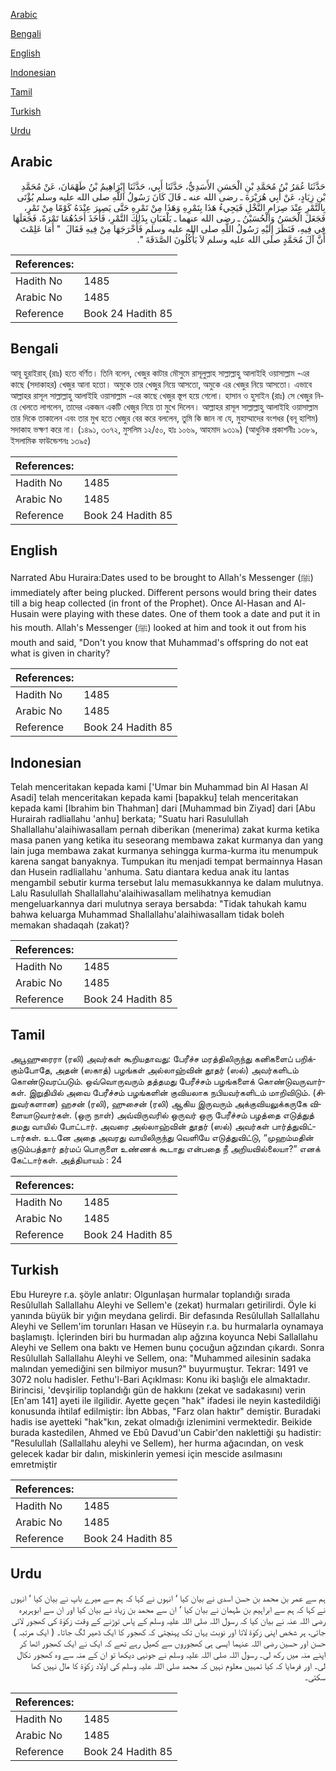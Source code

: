 [Arabic](#arabic)

[Bengali](#bengali)

[English](#english)

[Indonesian](#indonesian)

[Tamil](#tamil)

[Turkish](#turkish)

[Urdu](#urdu)

## Arabic


<div dir="rtl" lang="ar" style={{fontSize:'larger',backgroundColor:'#f8f9fa',padding:20}}>
حَدَّثَنَا عُمَرُ بْنُ مُحَمَّدِ بْنِ الْحَسَنِ الأَسَدِيُّ، حَدَّثَنَا أَبِي، حَدَّثَنَا إِبْرَاهِيمُ بْنُ طَهْمَانَ، عَنْ مُحَمَّدِ بْنِ زِيَادٍ، عَنْ أَبِي هُرَيْرَةَ ـ رضى الله عنه ـ قَالَ كَانَ رَسُولُ اللَّهِ صلى الله عليه وسلم يُؤْتَى بِالتَّمْرِ عِنْدَ صِرَامِ النَّخْلِ فَيَجِيءُ هَذَا بِتَمْرِهِ وَهَذَا مِنْ تَمْرِهِ حَتَّى يَصِيرَ عِنْدَهُ كَوْمًا مِنْ تَمْرٍ، فَجَعَلَ الْحَسَنُ وَالْحُسَيْنُ ـ رضى الله عنهما ـ يَلْعَبَانِ بِذَلِكَ التَّمْرِ، فَأَخَذَ أَحَدُهُمَا تَمْرَةً، فَجَعَلَهَا فِي فِيهِ، فَنَظَرَ إِلَيْهِ رَسُولُ اللَّهِ صلى الله عليه وسلم فَأَخْرَجَهَا مِنْ فِيهِ فَقَالَ ‏ "‏ أَمَا عَلِمْتَ أَنَّ آلَ مُحَمَّدٍ صلى الله عليه وسلم لاَ يَأْكُلُونَ الصَّدَقَةَ ‏"‏‏.‏
</div>
<div style={{backgroundColor:'#f8f9fa',padding:20, marginBottom: 10}}><table> <thead> <tr> <th>References:</th> <th></th> </tr> </thead> <tbody><tr><td>Hadith No</td><td>1485</td></tr><tr><td>Arabic No</td><td>1485</td></tr><tr><td>Reference</td><td>Book 24 Hadith 85</td></tr></tbody></table></div>

## Bengali


<div dir="ltr" lang="bn" style={{fontSize:'larger',backgroundColor:'#f8f9fa',padding:20}}>
আবূ হুরাইরাহ্ (রাঃ) হতে বর্ণিত। তিনি বলেন, খেজুর কাটার মৌসুমে রাসূলুল্লাহ সাল্লাল্লাহু আলাইহি ওয়াসাল্লাম -এর কাছে (সদাকাহর) খেজুর আনা হতো। অমুকে তার খেজুর নিয়ে আসতো, অমুকে এর খেজুর নিয়ে আসতো। এভাবে আল্লাহর রাসূল সাল্লাল্লাহু আলাইহি ওয়াসাল্লাম -এর কাছে খেজুর স্তূপ হয়ে গেলো। হাসান ও হুসাইন (রাঃ) সে খেজুর নিয়ে খেলতে লাগলেন, তাদের একজন একটি খেজুর নিয়ে তা মুখে দিলেন। আল্লাহর রাসূল সাল্লাল্লাহু আলাইহি ওয়াসাল্লাম তার দিকে তাকালেন এবং তার মুখ হতে খেজুর বের করে বললেন, তুমি কি জান না যে, মুহাম্মাদের বংশধর (বনূ হাশিম) সদাকাহ ভক্ষণ করে না। (১৪৯১, ৩০৭২, মুসলিম ১২/৫০, হাঃ ১০৬৯, আহমাদ ৯৩১৯) (আধুনিক প্রকাশনীঃ ১৩৮৯, ইসলামিক ফাউন্ডেশনঃ ১৩৯৫)
</div>
<div style={{backgroundColor:'#f8f9fa',padding:20, marginBottom: 10}}><table> <thead> <tr> <th>References:</th> <th></th> </tr> </thead> <tbody><tr><td>Hadith No</td><td>1485</td></tr><tr><td>Arabic No</td><td>1485</td></tr><tr><td>Reference</td><td>Book 24 Hadith 85</td></tr></tbody></table></div>

## English


<div dir="ltr" lang="en" style={{fontSize:'larger',backgroundColor:'#f8f9fa',padding:20}}>
Narrated Abu Huraira:Dates used to be brought to Allah's Messenger (ﷺ) immediately after being plucked. Different persons would bring their dates till a big heap collected (in front of the Prophet). Once Al-Hasan and Al-Husain were playing with these dates. One of them took a date and put it in his mouth. Allah's Messenger (ﷺ) looked at him and took it out from his mouth and said, "Don't you know that Muhammad's offspring do not eat what is given in charity?
</div>
<div style={{backgroundColor:'#f8f9fa',padding:20, marginBottom: 10}}><table> <thead> <tr> <th>References:</th> <th></th> </tr> </thead> <tbody><tr><td>Hadith No</td><td>1485</td></tr><tr><td>Arabic No</td><td>1485</td></tr><tr><td>Reference</td><td>Book 24 Hadith 85</td></tr></tbody></table></div>

## Indonesian


<div dir="ltr" lang="id" style={{fontSize:'larger',backgroundColor:'#f8f9fa',padding:20}}>
Telah menceritakan kepada kami ['Umar bin Muhammad bin Al Hasan Al Asadi] telah menceritakan kepada kami [bapakku] telah menceritakan kepada kami [Ibrahim bin Thahman] dari [Muhammad bin Ziyad] dari [Abu Hurairah radliallahu 'anhu] berkata; "Suatu hari Rasulullah Shallallahu'alaihiwasallam pernah diberikan (menerima) zakat kurma ketika masa panen yang ketika itu seseorang membawa zakat kurmanya dan yang lain juga membawa zakat kurmanya sehingga kurma-kurma itu menumpuk karena sangat banyaknya. Tumpukan itu menjadi tempat bermainnya Hasan dan Husein radliallahu 'anhuma. Satu diantara kedua anak itu lantas mengambil sebutir kurma tersebut lalu memasukkannya ke dalam mulutnya. Lalu Rasulullah Shallallahu'alaihiwasallam melihatnya kemudian mengeluarkannya dari mulutnya seraya bersabda: "Tidak tahukah kamu bahwa keluarga Muhammad Shallallahu'alaihiwasallam tidak boleh memakan shadaqah (zakat)?
</div>
<div style={{backgroundColor:'#f8f9fa',padding:20, marginBottom: 10}}><table> <thead> <tr> <th>References:</th> <th></th> </tr> </thead> <tbody><tr><td>Hadith No</td><td>1485</td></tr><tr><td>Arabic No</td><td>1485</td></tr><tr><td>Reference</td><td>Book 24 Hadith 85</td></tr></tbody></table></div>

## Tamil


<div dir="ltr" lang="ta" style={{fontSize:'larger',backgroundColor:'#f8f9fa',padding:20}}>
அபூஹுரைரா (ரலி) அவர்கள் கூறியதாவது: பேரீச்ச மரத்திலிருந்து கனிகளைப் பறிக்கும்போதே, அதன் (ஸகாத்) பழங்கள் அல்லாஹ்வின் தூதர் (ஸல்) அவர்களிடம் கொண்டுவரப்படும். ஒவ்வொருவரும் தத்தமது பேரீச்சம் பழங்களைக் கொண்டுவருவார்கள். இறுதியில் அவை பேரீச்சம் பழங்களின் குவியலாக நபியவர்களிடம் மாறிவிடும். (சிறுவர்களான) ஹசன் (ரலி), ஹுசைன் (ரலி) ஆகிய இருவரும் அக்குவியலுக்கருகே விளையாடுவார்கள். (ஒரு நாள்) அவ்விருவரில் ஒருவர் ஒரு பேரீச்சம் பழத்தை எடுத்துத் தமது வாயில் போட்டார். அவரை அல்லாஹ்வின் தூதர் (ஸல்) அவர்கள் பார்த்துவிட்டார்கள். உடனே அதை அவரது வாயிலிருந்து வெளியே எடுத்துவிட்டு, “முஹம்மதின் குடும்பத்தார் தர்மப் பொருளை உண்ணக் கூடாது என்பதை நீ அறியவில்லையா?” எனக் கேட்டார்கள். அத்தியாயம் : 24
</div>
<div style={{backgroundColor:'#f8f9fa',padding:20, marginBottom: 10}}><table> <thead> <tr> <th>References:</th> <th></th> </tr> </thead> <tbody><tr><td>Hadith No</td><td>1485</td></tr><tr><td>Arabic No</td><td>1485</td></tr><tr><td>Reference</td><td>Book 24 Hadith 85</td></tr></tbody></table></div>

## Turkish


<div dir="ltr" lang="tr" style={{fontSize:'larger',backgroundColor:'#f8f9fa',padding:20}}>
Ebu Hureyre r.a. şöyle anlatır: Olgunlaşan hurmalar toplandığı sırada Resûlullah Sallallahu Aleyhi ve Sellem'e (zekat) hurmaları getirilirdi. Öyle ki yanında büyük bir yığın meydana gelirdi. Bir defasında Resûlullah Sallallahu Aleyhi ve Sellem'im torunları Hasan ve Hüseyin r.a. bu hurmalarla oynamaya başlamıştı. İçlerinden biri bu hurmadan alıp ağzına koyunca Nebi Sallallahu Aleyhi ve Sellem ona baktı ve Hemen bunu çocuğun ağzından çıkardı. Sonra Resûlullah Sallallahu Aleyhi ve Sellem, ona: "Muhammed ailesinin sadaka malından yemediğini sen bilmiyor musun?" buyurmuştur. Tekrar: 1491 ve 3072 nolu hadisler. Fethu'l-Bari Açıklması: Konu iki başlığı ele almaktadır. Birincisi, 'devşirilip toplandığı gün de hak­kını (zekat ve sadakasını) verin [En'am 141] ayeti ile ilgilidir. Ayette geçen "hak" ifadesi ile neyin kastedildiği konusunda ihtilaf edilmiştir: İbn Abbas, "Farz olan haktır" demiştir. Buradaki hadis ise ayetteki "hak"kın, zekat olmadığı izlenimini vermektedir. Beikide burada kastedilen, Ahmed ve Ebû Davud'un Cabir'den naklettiği şu hadistir: "Resulullah (Sallallahu aleyhi ve Sellem), her hurma ağacından, on vesk gelecek kadar bir dalın, miskinlerin yemesi için mes­cide asılmasını emretmiştir
</div>
<div style={{backgroundColor:'#f8f9fa',padding:20, marginBottom: 10}}><table> <thead> <tr> <th>References:</th> <th></th> </tr> </thead> <tbody><tr><td>Hadith No</td><td>1485</td></tr><tr><td>Arabic No</td><td>1485</td></tr><tr><td>Reference</td><td>Book 24 Hadith 85</td></tr></tbody></table></div>

## Urdu


<div dir="rtl" lang="ur" style={{fontSize:'larger',backgroundColor:'#f8f9fa',padding:20}}>
ہم سے عمر بن محمد بن حسن اسدی نے بیان کیا ‘ انہوں نے کہا کہ ہم سے میرے باپ نے بیان کیا ‘ انہوں نے کہا کہ ہم سے ابراہیم بن طہمان نے بیان کیا ‘ ان سے محمد بن زیاد نے بیان کیا اور ان سے ابوہریرہ رضی اللہ عنہ نے بیان کیا کہ رسول اللہ صلی اللہ علیہ وسلم کے پاس توڑنے کے وقت زکوٰۃ کی کھجور لائی جاتی، ہر شخص اپنی زکوٰۃ لاتا اور نوبت یہاں تک پہنچتی کہ کھجور کا ایک ڈھیر لگ جاتا۔ ( ایک مرتبہ ) حسن اور حسین رضی اللہ عنہما ایسی ہی کھجوروں سے کھیل رہے تھے کہ ایک نے ایک کھجور اٹھا کر اپنے منہ میں رکھ لی۔ رسول اللہ صلی اللہ علیہ وسلم نے جونہی دیکھا تو ان کے منہ سے وہ کھجور نکال لی۔ اور فرمایا کہ کیا تمہیں معلوم نہیں کہ محمد صلی اللہ علیہ وسلم کی اولاد زکوٰۃ کا مال نہیں کھا سکتی۔
</div>
<div style={{backgroundColor:'#f8f9fa',padding:20, marginBottom: 10}}><table> <thead> <tr> <th>References:</th> <th></th> </tr> </thead> <tbody><tr><td>Hadith No</td><td>1485</td></tr><tr><td>Arabic No</td><td>1485</td></tr><tr><td>Reference</td><td>Book 24 Hadith 85</td></tr></tbody></table></div>